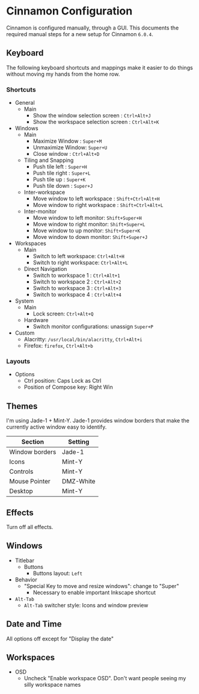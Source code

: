 # Cinnamon Configuration

Cinnamon is configured manually, through a GUI. This documents the required manual steps for a new setup for Cinnamon `6.0.4`.

## Keyboard

The following keyboard shortcuts and mappings make it easier to do things without moving my hands from the home row.

### Shortcuts

- General
  - Main
    - Show the window selection screen : `Ctrl+Alt+J`
    - Show the workspace selection screen : `Ctrl+Alt+K`
- Windows
  - Main
    - Maximize Window : `Super+M`
    - Unmaximize Window: `Super+U`
    - Close window : `Ctrl+Alt+D`
  - Tiling and Snapping
    - Push tile left : `Super+H`
    - Push tile right : `Super+L`
    - Push tile up : `Super+K`
    - Push tile down : `Super+J`
  - Inter-workspace
    - Move window to left workspace : `Shift+Ctrl+Alt+H`
    - Move window to right workspace : `Shift+Ctrl+Alt+L`
  - Inter-monitor
    - Move window to left monitor: `Shift+Super+H`
    - Move window to right monitor: `Shift+Super+L`
    - Move window to up monitor: `Shift+Super+K`
    - Move window to down monitor: `Shift+Super+J`
- Workspaces
  - Main
    - Switch to left workspace: `Ctrl+Alt+H`
    - Switch to right workspace: `Ctrl+Alt+L`
  - Direct Navigation
    - Switch to workspace 1 : `Ctrl+Alt+1`
    - Switch to workspace 2 : `Ctrl+Alt+2`
    - Switch to workspace 3 : `Ctrl+Alt+3`
    - Switch to workspace 4 : `Ctrl+Alt+4`
- System
  - Main
    - Lock screen: `Ctrl+Alt+Q`
  - Hardware
    - Switch monitor configurations: unassign `Super+P`
- Custom
  - Alacritty: `/usr/local/bin/alacritty`, `Ctrl+Alt+i`
  - Firefox: `firefox`, `Ctrl+Alt+b`

### Layouts

- Options
  - Ctrl position: Caps Lock as Ctrl
  - Position of Compose key: Right Win

## Themes

I'm using Jade-1 + Mint-Y. Jade-1 provides window borders that make the currently active window easy to identify.

| Section        | Setting   |
| -------------- | --------- |
| Window borders | Jade-1    |
| Icons          | Mint-Y    |
| Controls       | Mint-Y    |
| Mouse Pointer  | DMZ-White |
| Desktop        | Mint-Y    |

## Effects

Turn off all effects.

## Windows

- Titlebar
  - Buttons
    - Buttons layout: `Left`
- Behavior
  - "Special Key to move and resize windows": change to "Super"
    - Necessary to enable important Inkscape shortcut
- `Alt-Tab`
  - `Alt-Tab` switcher style: Icons and window preview

## Date and Time

All options off except for "Display the date"

## Workspaces

- OSD
  - Uncheck "Enable workspace OSD". Don't want people seeing my silly workspace names
